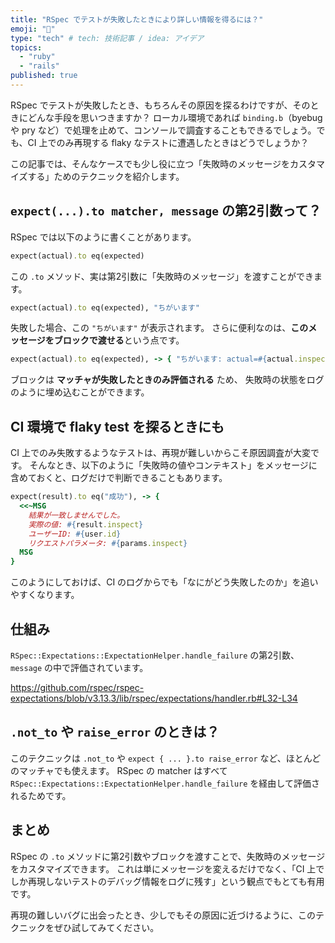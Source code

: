 ```yaml
---
title: "RSpec でテストが失敗したときにより詳しい情報を得るには？"
emoji: "🐫"
type: "tech" # tech: 技術記事 / idea: アイデア
topics:
  - "ruby"
  - "rails"
published: true
---
```


RSpec でテストが失敗したとき、もちろんその原因を探るわけですが、そのときにどんな手段を思いつきますか？
ローカル環境であれば `binding.b`（byebug や pry など）で処理を止めて、コンソールで調査することもできるでしょう。でも、CI 上でのみ再現する flaky なテストに遭遇したときはどうでしょうか？

この記事では、そんなケースでも少し役に立つ「失敗時のメッセージをカスタマイズする」ためのテクニックを紹介します。

## `expect(...).to matcher, message` の第2引数って？

RSpec では以下のように書くことがあります。

```ruby
expect(actual).to eq(expected)
```

この `.to` メソッド、実は第2引数に「失敗時のメッセージ」を渡すことができます。

```ruby
expect(actual).to eq(expected), "ちがいます"
```

失敗した場合、この `"ちがいます"` が表示されます。
さらに便利なのは、**このメッセージをブロックで渡せる**という点です。

```ruby
expect(actual).to eq(expected), -> { "ちがいます: actual=#{actual.inspect}" }
```

ブロックは **マッチャが失敗したときのみ評価される** ため、
失敗時の状態をログのように埋め込むことができます。

## CI 環境で flaky test を探るときにも

CI 上でのみ失敗するようなテストは、再現が難しいからこそ原因調査が大変です。
そんなとき、以下のように「失敗時の値やコンテキスト」をメッセージに含めておくと、ログだけで判断できることもあります。

```ruby
expect(result).to eq("成功"), -> {
  <<~MSG
    結果が一致しませんでした。
    実際の値: #{result.inspect}
    ユーザーID: #{user.id}
    リクエストパラメータ: #{params.inspect}
  MSG
}
```

このようにしておけば、CI のログからでも「なにがどう失敗したのか」を追いやすくなります。

## 仕組み

`RSpec::Expectations::ExpectationHelper.handle_failure` の第2引数、 `message` の中で評価されています。

https://github.com/rspec/rspec-expectations/blob/v3.13.3/lib/rspec/expectations/handler.rb#L32-L34

## `.not_to` や `raise_error` のときは？

このテクニックは `.not_to` や `expect { ... }.to raise_error` など、ほとんどのマッチャでも使えます。
RSpec の matcher はすべて `RSpec::Expectations::ExpectationHelper.handle_failure` を経由して評価されるためです。

## まとめ

RSpec の `.to` メソッドに第2引数やブロックを渡すことで、失敗時のメッセージをカスタマイズできます。
これは単にメッセージを変えるだけでなく、「CI 上でしか再現しないテストのデバッグ情報をログに残す」という観点でもとても有用です。

再現の難しいバグに出会ったとき、少しでもその原因に近づけるように、このテクニックをぜひ試してみてください。
